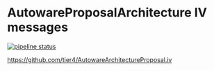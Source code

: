 # AutowareProposalArchitecture IV messages

[![pipeline status](https://gitlab.com/perceptionengine/autoware/autoware_iv_msgs/badges/master/pipeline.svg)](https://gitlab.com/perceptionengine/autoware/autoware_iv_msgs/-/commits/master)


https://github.com/tier4/AutowareArchitectureProposal.iv
